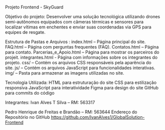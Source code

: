 Projeto Frontend - SkyGuard



Objetivo do projeto:
Desenvolver uma solução tecnológica utilizando drones semi-autônomos equipados com câmeras térmicas e sensores para localizar vítimas em enchentes e enviar suas coordenadas via GPS para equipes de resgate.



Estrutura de Pastas e Arquivos :
index.html – Página principal do site.
FAQ.html – Página com perguntas frequentes (FAQ).
Contatos.html – Página para contato.
Parcerias_e_Apoio.html – Página para mostrar os parceiros do projeit.
integrantes.html - Página com informações sobre os integrantes do projeto.
css/ – Contém os arquivos CSS responsáveis pela aparência do site.
js/ – Contém os arquivos JavaScript para funcionalidades interativas.
img/ – Pasta para armazenar as imagens utilizadas no site.



Tecnologia Utilizada:
HTML para estruturação do site
CSS para estilização responsiva
JavaScript para interatividade
Figma para design do site
GitHub para commits do código



Integrantes:
Ivan Alves T Silva – RM: 563317

Pedro Henrique de Freitas e Brandão – RM: 563644
Endereço do Repositório no GitHub https://github.com/IvanAlves1/GlobalSolution-Frontend
